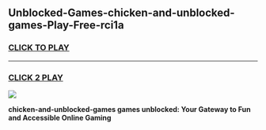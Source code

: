 
## Unblocked-Games-chicken-and-unblocked-games-Play-Free-rci1a
<h3>
<a href="https://premium76.site?title=chicken-and-unblocked-games&ref=22A">CLICK TO PLAY</a></h3>
<hr>

<h3>
<a href="https://premium76.site?title=chicken-and-unblocked-games&ref=22A">CLICK 2 PLAY</a>
  
</h3>

<a href="https://premium76.site?title=chicken-and-unblocked-games&ref=22A"><img src="https://clearcache.store/games.png"></a>


**chicken-and-unblocked-games games unblocked: Your Gateway to Fun and Accessible Online Gaming**
